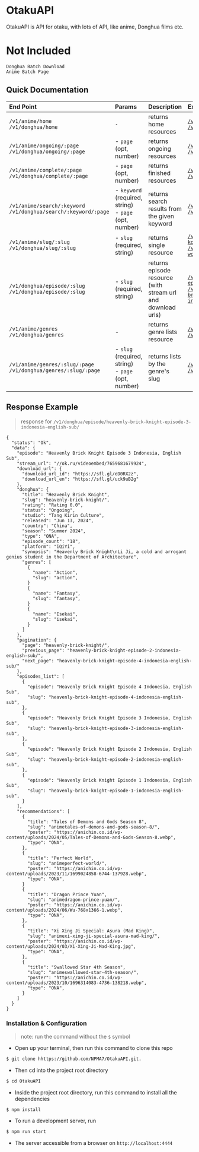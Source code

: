 # OtakuAPI

OtakuAPI is API for otaku, with lots of API, like anime, Donghua films etc.

# Not Included
    Donghua Batch Download
    Anime Batch Page
## Quick Documentation 

| End Point | Params | Description | Example |
| :-- | :-- | :-- | :-- |
| `/v1/anime/home` <br> `/v1/donghua/home`   | `-`  | returns home resources | [`/v1/anime/home`](https://otaku-api.vercel.app/v1/anime/home) <br>  [`/v1/donghua/home`](https://otaku-api.vercel.app/v1/donghua/home) |
| `/v1/anime/ongoing/:page` <br> `/v1/donghua/ongoing/:page`  | - `page` (opt, number) | returns ongoing resources | [`/v1/anime/ongoing/2`](https://otaku-api.vercel.app/v1/anime/ongoing/2) <br> [`/v1/donghua/ongoing/2`](https://otaku-api.vercel.app/v1/donghua/ongoing/2) |
| `/v1/anime/complete/:page` <br> `/v1/donghua/complete/:page` | - `page` (opt, number)  | returns finished resources | [`/v1/anime/complete/1`](https://otaku-api.vercel.app/v1/anime/complete/1) <br> [`/v1/donghua/complete/1`](https://otaku-api.vercel.app/v1/donghua/complete/1) |
| `/v1/anime/search/:keyword` <br> `/v1/donghua/search/:keyword/:page`| - `keyword` (required, string)  <br> - `page` (opt, number)  | returns search results from the given keyword |   [`/v1/anime/search/hibike`](https://otaku-api.vercel.app/v1/hibike/search/hibike) <br> [`/v1/donghua/search/apotheosis`](https://otaku-api.vercel.app/v1/donghua/search/apotheosis) |
| `/v1/anime/slug/:slug` <br> `/v1/donghua/slug/:slug`  | - `slug` (required, string)  | returns single resource | [`/v1/anime/slug/ookami-koushinryou-2024-sub-indo`](https://otaku-api.vercel.app/v1/anime/slug/ookami-koushinryou-2024-sub-indo) <br> [`/v1/donghua/slug/perfect-world`](https://otaku-api.vercel.app/v1/donghua/slug/perfect-world) |
| `/v1/donghua/episode/:slug` <br> `/v1/donghua/episode/:slug` | - `slug` (required, string) | returns episode resource (with stream url and download urls) | [`/v1/anime/episode/okmw-episode-7-sub-indo/`](https://otaku-api.vercel.app/v1/anime/episode/okmw-episode-7-sub-indo/) <br> [`/v1/donghua/episode/heavenly-brick-knight-episode-3-indonesia-english-sub/`](https://otaku-api.vercel.app/v1/donghua/episode/heavenly-brick-knight-episode-3-indonesia-english-sub/) |
| `/v1/anime/genres` <br> `/v1/donghua/genres` | - | returns genre lists resource | [`/v1/anime/genres`](https://otaku-api.vercel.app/v1/anime/genres) <br> [`/v1/donghua/genres`](https://otaku-api.vercel.app/v1/donghua/genres) |
| `/v1/anime/genres/:slug/:page` <br> `/v1/donghua/genres/:slug/:page` | - `slug` (required, string) <br>  - `page` (opt, number) | returns lists by the genre's slug | [`/v1/donghua/genres/action/1`](https://otaku-api.vercel.app/v1/anime/genres/action/1) <br> [`/v1/donghua/genres/action/1`](https://otaku-api.vercel.app/v1/donghua/genres/action/1) |

## Response Example
> response for `/v1/donghua/episode/heavenly-brick-knight-episode-3-indonesia-english-sub/`
```json5
{
  "status": "Ok",
  "data": {
    "episode": "Heavenly Brick Knight Episode 3 Indonesia, English Sub",
    "stream_url": "//ok.ru/videoembed/7659681679924",
    "download_url": {
      "download_url_id": "https://sfl.gl/eD0RX2z",
      "download_url_en": "https://sfl.gl/uck9uB2g"
    },
    "donghua": {
      "title": "Heavenly Brick Knight",
      "slug": "heavenly-brick-knight/",
      "rating": "Rating 0.0",
      "status": "Ongoing",
      "studio": "Tang Kirin Culture",
      "released": "Jun 13, 2024",
      "country": "China",
      "season": "Summer 2024",
      "type": "ONA",
      "episode_count": "18",
      "platform": "iQiYi",
      "synopsis": "Heavenly Brick Knight\nLi Ji, a cold and arrogant genius student in the Department of Architecture",
      "genres": [
        {
          "name": "Action",
          "slug": "action",
        }
        {
          "name": "Fantasy",
          "slug": "fantasy",
        }
        {
          "name": "Isekai",
          "slug": "isekai",
        }
      ]
    },
    "pagination": {
      "page": "heavenly-brick-knight/",
      "previous_page": "heavenly-brick-knight-episode-2-indonesia-english-sub/",
      "next_page": "heavenly-brick-knight-episode-4-indonesia-english-sub/"
    },
    "episodes_list": [
      {
        "episode": "Heavenly Brick Knight Episode 4 Indonesia, English Sub",
        "slug": "heavenly-brick-knight-episode-4-indonesia-english-sub",
      },
      {
        "episode": "Heavenly Brick Knight Episode 3 Indonesia, English Sub",
        "slug": "heavenly-brick-knight-episode-3-indonesia-english-sub",
      },
      {
        "episode": "Heavenly Brick Knight Episode 2 Indonesia, English Sub",
        "slug": "heavenly-brick-knight-episode-2-indonesia-english-sub",
      },
      {
        "episode": "Heavenly Brick Knight Episode 1 Indonesia, English Sub",
        "slug": "heavenly-brick-knight-episode-1-indonesia-english-sub",
      }
    ],
    "recommendations": [
      {
        "title": "Tales of Demons and Gods Season 8",
        "slug": "animetales-of-demons-and-gods-season-8/",
        "poster": "https://anichin.co.id/wp-content/uploads/2024/05/Tales-of-Demons-and-Gods-Season-8.webp",
        "type": "ONA",
      },
      {
        "title": "Perfect World",
        "slug": "animeperfect-world/",
        "poster": "https://anichin.co.id/wp-content/uploads/2023/11/1699024858-6744-137928.webp",
        "type": "ONA",
      }
      {
        "title": "Dragon Prince Yuan",
        "slug": "animedragon-prince-yuan/",
        "poster": "https://anichin.co.id/wp-content/uploads/2024/06/Wu-768x1366-1.webp",
        "type": "ONA",
      },
      {
        "title": "Xi Xing Ji Special: Asura (Mad King)",
        "slug": "animexi-xing-ji-special-asura-mad-king/",
        "poster": "https://anichin.co.id/wp-content/uploads/2024/03/Xi-Xing-Ji-Mad-King.jpg",
        "type": "ONA",
      },
      {
        "title": "Swallowed Star 4th Season",
        "slug": "animeswallowed-star-4th-season/",
        "poster": "https://anichin.co.id/wp-content/uploads/2023/10/1696314083-4736-138218.webp",
        "type": "ONA",
      }
    ]
  }
}
```

### Installation & Configuration
> note: run the command without the `$` symbol

- Open up your terminal, then run this command to clone this repo
```bash
$ git clone hhttps://github.com/NPMA7/OtakuAPI.git.
```

- Then cd into the project root directory 
```bash
$ cd OtakuAPI
```

- Inside the project root directory, run this command to install all the dependencies
```bash
$ npm install
``` 

- To run a development server, run
```bash
$ npm run start
```
- The server accessible from a browser on `http://localhost:4444`

